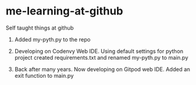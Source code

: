# me-learning-at-github
Self taught things at github

1) Added my-pyth.py to the repo

2) Developing on Codenvy Web IDE. Using default settings for python project
   created requirements.txt and renamed my-pyth.py to main.py

3) Back after many years. Now developing on Gitpod web IDE. Added an exit
   function to main.py
